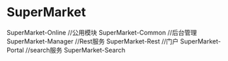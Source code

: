 # SuperMarket
SuperMarket-Online
//公用模块
SuperMarket-Common
//后台管理
SuperMarket-Manager
//Rest服务
SuperMarket-Rest
//门户
SuperMarket-Portal
//search服务
SuperMarket-Search

